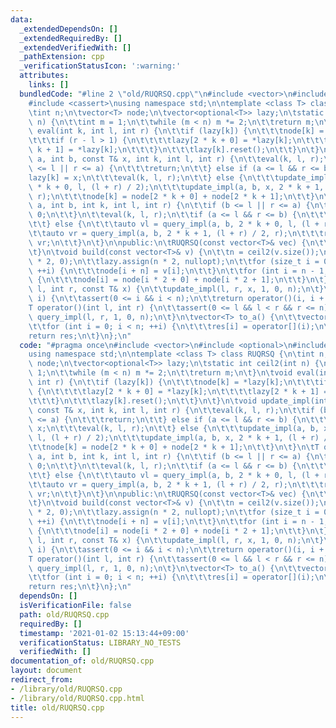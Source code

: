 ```yaml
---
data:
  _extendedDependsOn: []
  _extendedRequiredBy: []
  _extendedVerifiedWith: []
  _pathExtension: cpp
  _verificationStatusIcon: ':warning:'
  attributes:
    links: []
  bundledCode: "#line 2 \"old/RUQRSQ.cpp\"\n#include <vector>\n#include <optional>\n\
    #include <cassert>\nusing namespace std;\n\ntemplate <class T> class RUQRSQ {\n\
    \tint n;\n\tvector<T> node;\n\tvector<optional<T>> lazy;\n\tstatic int ceil2(int\
    \ n) {\n\t\tint m = 1;\n\t\twhile (m < n) m *= 2;\n\t\treturn m;\n\t}\n\tvoid\
    \ eval(int k, int l, int r) {\n\t\tif (lazy[k]) {\n\t\t\tnode[k] = *lazy[k];\n\
    \t\t\tif (r - l > 1) {\n\t\t\t\tlazy[2 * k + 0] = *lazy[k];\n\t\t\t\tlazy[2 *\
    \ k + 1] = *lazy[k];\n\t\t\t}\n\t\t\tlazy[k].reset();\n\t\t}\n\t}\n\tvoid update_impl(int\
    \ a, int b, const T& x, int k, int l, int r) {\n\t\teval(k, l, r);\n\t\tif (b\
    \ <= l || r <= a) {\n\t\t\treturn;\n\t\t} else if (a <= l && r <= b) {\n\t\t\t\
    lazy[k] = x;\n\t\t\teval(k, l, r);\n\t\t} else {\n\t\t\tupdate_impl(a, b, x, 2\
    \ * k + 0, l, (l + r) / 2);\n\t\t\tupdate_impl(a, b, x, 2 * k + 1, (l + r) / 2,\
    \ r);\n\t\t\tnode[k] = node[2 * k + 0] + node[2 * k + 1];\n\t\t}\n\t}\n\tT query_impl(int\
    \ a, int b, int k, int l, int r) {\n\t\tif (b <= l || r <= a) {\n\t\t\treturn\
    \ 0;\n\t\t}\n\t\teval(k, l, r);\n\t\tif (a <= l && r <= b) {\n\t\t\treturn node[k];\n\
    \t\t} else {\n\t\t\tauto vl = query_impl(a, b, 2 * k + 0, l, (l + r) / 2);\n\t\
    \t\tauto vr = query_impl(a, b, 2 * k + 1, (l + r) / 2, r);\n\t\t\treturn vl +\
    \ vr;\n\t\t}\n\t}\n\npublic:\n\tRUQRSQ(const vector<T>& vec) {\n\t\tbuild(vec);\n\
    \t}\n\tvoid build(const vector<T>& v) {\n\t\tn = ceil2(v.size());\n\t\tnode.assign(n\
    \ * 2, 0);\n\t\tlazy.assign(n * 2, nullopt);\n\t\tfor (size_t i = 0; i < v.size();\
    \ ++i) {\n\t\t\tnode[i + n] = v[i];\n\t\t}\n\t\tfor (int i = n - 1; i > 0; --i)\
    \ {\n\t\t\tnode[i] = node[i * 2 + 0] + node[i * 2 + 1];\n\t\t}\n\t}\n\tvoid update(int\
    \ l, int r, const T& x) {\n\t\tupdate_impl(l, r, x, 1, 0, n);\n\t}\n\tT operator[](int\
    \ i) {\n\t\tassert(0 <= i && i < n);\n\t\treturn operator()(i, i + 1);\n\t}\n\t\
    T operator()(int l, int r) {\n\t\tassert(0 <= l && l < r && r <= n);\n\t\treturn\
    \ query_impl(l, r, 1, 0, n);\n\t}\n\tvector<T> to_a() {\n\t\tvector<T> res(n);\n\
    \t\tfor (int i = 0; i < n; ++i) {\n\t\t\tres[i] = operator[](i);\n\t\t}\n\t\t\
    return res;\n\t}\n};\n"
  code: "#pragma once\n#include <vector>\n#include <optional>\n#include <cassert>\n\
    using namespace std;\n\ntemplate <class T> class RUQRSQ {\n\tint n;\n\tvector<T>\
    \ node;\n\tvector<optional<T>> lazy;\n\tstatic int ceil2(int n) {\n\t\tint m =\
    \ 1;\n\t\twhile (m < n) m *= 2;\n\t\treturn m;\n\t}\n\tvoid eval(int k, int l,\
    \ int r) {\n\t\tif (lazy[k]) {\n\t\t\tnode[k] = *lazy[k];\n\t\t\tif (r - l > 1)\
    \ {\n\t\t\t\tlazy[2 * k + 0] = *lazy[k];\n\t\t\t\tlazy[2 * k + 1] = *lazy[k];\n\
    \t\t\t}\n\t\t\tlazy[k].reset();\n\t\t}\n\t}\n\tvoid update_impl(int a, int b,\
    \ const T& x, int k, int l, int r) {\n\t\teval(k, l, r);\n\t\tif (b <= l || r\
    \ <= a) {\n\t\t\treturn;\n\t\t} else if (a <= l && r <= b) {\n\t\t\tlazy[k] =\
    \ x;\n\t\t\teval(k, l, r);\n\t\t} else {\n\t\t\tupdate_impl(a, b, x, 2 * k + 0,\
    \ l, (l + r) / 2);\n\t\t\tupdate_impl(a, b, x, 2 * k + 1, (l + r) / 2, r);\n\t\
    \t\tnode[k] = node[2 * k + 0] + node[2 * k + 1];\n\t\t}\n\t}\n\tT query_impl(int\
    \ a, int b, int k, int l, int r) {\n\t\tif (b <= l || r <= a) {\n\t\t\treturn\
    \ 0;\n\t\t}\n\t\teval(k, l, r);\n\t\tif (a <= l && r <= b) {\n\t\t\treturn node[k];\n\
    \t\t} else {\n\t\t\tauto vl = query_impl(a, b, 2 * k + 0, l, (l + r) / 2);\n\t\
    \t\tauto vr = query_impl(a, b, 2 * k + 1, (l + r) / 2, r);\n\t\t\treturn vl +\
    \ vr;\n\t\t}\n\t}\n\npublic:\n\tRUQRSQ(const vector<T>& vec) {\n\t\tbuild(vec);\n\
    \t}\n\tvoid build(const vector<T>& v) {\n\t\tn = ceil2(v.size());\n\t\tnode.assign(n\
    \ * 2, 0);\n\t\tlazy.assign(n * 2, nullopt);\n\t\tfor (size_t i = 0; i < v.size();\
    \ ++i) {\n\t\t\tnode[i + n] = v[i];\n\t\t}\n\t\tfor (int i = n - 1; i > 0; --i)\
    \ {\n\t\t\tnode[i] = node[i * 2 + 0] + node[i * 2 + 1];\n\t\t}\n\t}\n\tvoid update(int\
    \ l, int r, const T& x) {\n\t\tupdate_impl(l, r, x, 1, 0, n);\n\t}\n\tT operator[](int\
    \ i) {\n\t\tassert(0 <= i && i < n);\n\t\treturn operator()(i, i + 1);\n\t}\n\t\
    T operator()(int l, int r) {\n\t\tassert(0 <= l && l < r && r <= n);\n\t\treturn\
    \ query_impl(l, r, 1, 0, n);\n\t}\n\tvector<T> to_a() {\n\t\tvector<T> res(n);\n\
    \t\tfor (int i = 0; i < n; ++i) {\n\t\t\tres[i] = operator[](i);\n\t\t}\n\t\t\
    return res;\n\t}\n};\n"
  dependsOn: []
  isVerificationFile: false
  path: old/RUQRSQ.cpp
  requiredBy: []
  timestamp: '2021-01-02 15:13:44+09:00'
  verificationStatus: LIBRARY_NO_TESTS
  verifiedWith: []
documentation_of: old/RUQRSQ.cpp
layout: document
redirect_from:
- /library/old/RUQRSQ.cpp
- /library/old/RUQRSQ.cpp.html
title: old/RUQRSQ.cpp
---
```

